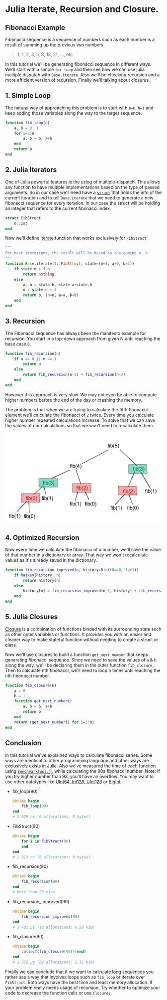 # Julia Iterate, Recursion and Closure.
## Fibonacci Example

Fibonacci sequence is a sequence of numbers such as each number is a result of summing up the previous two numbers.

> 1, 1, 2, 3, 5, 8, 13, 21, ..., etc

In this tutorial we'll be generating fibonacci sequence in different ways. We'll start with a simple `for loop` and then see how we can use julia multiple dispatch with `Base.iterate`. Also we'll be checking recursion and a more efficient version of recursion. Finally we'll talking about closures. 

## 1. Simple Loop
The natural way of approaching this problem is to start with `a=0`, `b=1` and keep adding those variables along the way to the target sequence.

```julia
function fib_loop(n)
    a, b = 0, 1
    for i=2:n
        a, b = b, a+b
    end
    return b
end    
```

## 2. Julia Iterators
One of Julia powerful features is the using of multiple-dispatch. This allows any function to have multiple implementations based on the type of passed arguments. So in our case we'll need have a [`struct`](https://docs.julialang.org/en/v1/manual/types/#Composite-Types) that holds the info of the current iteration and to tell `Base.iterate` that we need to generate a new fibonacci sequence for every iteration. 
In our case the struct will be holding an integer that refers to the current fibonacci index.
```julia
struct FibStruct
    n::Int 
end
```

Now we'll define [iterate](https://docs.julialang.org/en/v1/manual/interfaces/#man-interface-iteration) function that works exclusively for `FibStruct`

```julia
"""
For next iterations, the result will be based on the coming a, b
"""
function Base.iterate(f::FibStruct, state=(n=1, a=0, b=1))
    if state.n > f.n
        return nothing
    else
        a, b = state.b, state.a+state.b
        n = state.n + 1
        return b, (n=n, a=a, b=b)
    end
end
```



## 3. Recursion
The Fibonacci sequence has always been the manifesto example for recursion. You start in a top-down approach from given N until reaching the base case `0`.

```julia
function fib_recursion(n)
    if n == 0 || n == 1
        return n
    else
        return fib_recursion(n-1) + fib_recursion(n-2)
    end
end
```

However this approach is very slow. We may not even be able to compute higher numbers before the end of the day or crashing the memory. 

The problem is that when we are trying to calculate the fifth fibonacci element we'll calculate the fibonacci of `2` twice. Every time you calculate higher number repeated calculations increase. To solve that we can save the values of our calculations so that we won't need to recalculate them. 

![](fib_tree.png)

## 4. Optimized Recursion
Now every time we calculate the fibonacci of a number, we'll save the value of that number in a dictionary or array. That way we won't recalculate values as it's already saved in the dictionary.

```julia
function fib_recursion_improved(n, history=Dict(0=>0, 1=>1))
    if haskey(history, n)
        return history[n]
    else
        history[n] = fib_recursion_improved(n-1, history) + fib_recursion_improved(n-2, history)
    end
end
```



## 5. Julia Closures
[Closure](https://docs.julialang.org/en/v1/devdocs/functions/#Closures) is a combination of  functions binded with its surrounding state such as other outer variables or functions. It provides you with an easier and cleaner way to make stateful function without needing to create a struct or class. 

Now we'll use closures to build a function `get_next_number` that keeps generating fibonacci sequence.
Since we need to save the values of `a` & `b` along the way, we'll be declaring them in the outer function `fib_closure` , Then to calculate nth fibonacci, we'll need to loop n times until reaching the nth fibonacci number.

```julia
function fib_closure(n)
    a = 0
    b = 1
    function get_next_number()
        a, b = b, a+b
        return b
    end
    return (get_next_number() for i=2:n)
end
```

## Conclusion
In this tutorial we've explained ways to calculate fibonacci series. Some ways are identical to other programming language and other ways are exclusively exists in Julia. 
Also we've measured the time of each function using [`BenchmarkTool.jl`](https://github.com/JuliaCI/BenchmarkTools.jl) while calculating the 90s fibonacci number. 
Note: If you try higher number than 93, you'll have an overflow. You may want to use other datatypes like [UInt64, Int128, UInt128](https://docs.julialang.org/en/v1/manual/integers-and-floating-point-numbers/) or [BigInt](https://docs.julialang.org/en/v1/base/numbers/#Base.GMP.BigInt) 

- fib_loop(90) 
    ```julia
    @btime begin
        fib_loop(90)
    end
    # 2.029 ns (0 allocations: 0 bytes)
    ```
- FibStruct(90)
    ```julia
    @btime begin 
        for i in FibStruct(90)
        end        
    end
    # 1.812 ns (0 allocations: 0 bytes)
    ```
- fib_recursion(90)
    ```julia
    @btime begin
        fib_recursion(90)
    end
    # More than 20 mins
    ```
- fib_recursion_improved(90)
    ```julia
    @btime begin
        fib_recursion_improved(90)
    end
    # 3.481 μs (10 allocations: 6.58 KiB)
    ```
- fib_closure(90)
    ```julia
    @btime begin
        collect(fib_closure(90))[end]    
    end
    # 2.372 μs (82 allocations: 2.11 KiB)
    ```

Finally we can conclude that if we want to calculate long sequences you rather use a way that involves loops such as `fib_loop` or iterate over `FibStruct`. Both ways have the best time and least memory allocation. If your problem really needs usage of recursion, Try whether to optimize your code to decrease the function calls or use `Closures`.